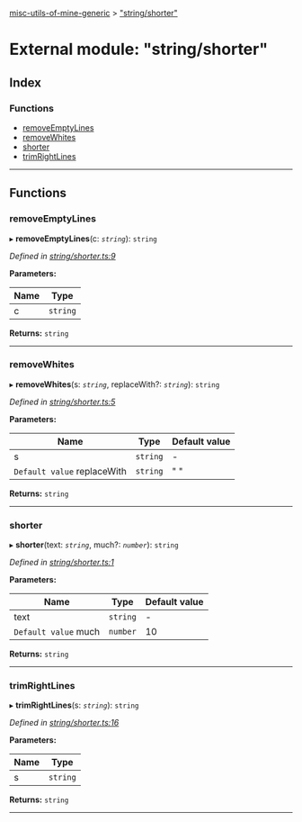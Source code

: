 [misc-utils-of-mine-generic](../README.md) > ["string/shorter"](../modules/_string_shorter_.md)

# External module: "string/shorter"

## Index

### Functions

* [removeEmptyLines](_string_shorter_.md#removeemptylines)
* [removeWhites](_string_shorter_.md#removewhites)
* [shorter](_string_shorter_.md#shorter)
* [trimRightLines](_string_shorter_.md#trimrightlines)

---

## Functions

<a id="removeemptylines"></a>

###  removeEmptyLines

▸ **removeEmptyLines**(c: *`string`*): `string`

*Defined in [string/shorter.ts:9](https://github.com/cancerberoSgx/misc-utils-of-mine/blob/1466ef5/misc-utils-of-mine-generic/src/string/shorter.ts#L9)*

**Parameters:**

| Name | Type |
| ------ | ------ |
| c | `string` |

**Returns:** `string`

___
<a id="removewhites"></a>

###  removeWhites

▸ **removeWhites**(s: *`string`*, replaceWith?: *`string`*): `string`

*Defined in [string/shorter.ts:5](https://github.com/cancerberoSgx/misc-utils-of-mine/blob/1466ef5/misc-utils-of-mine-generic/src/string/shorter.ts#L5)*

**Parameters:**

| Name | Type | Default value |
| ------ | ------ | ------ |
| s | `string` | - |
| `Default value` replaceWith | `string` | &quot; &quot; |

**Returns:** `string`

___
<a id="shorter"></a>

###  shorter

▸ **shorter**(text: *`string`*, much?: *`number`*): `string`

*Defined in [string/shorter.ts:1](https://github.com/cancerberoSgx/misc-utils-of-mine/blob/1466ef5/misc-utils-of-mine-generic/src/string/shorter.ts#L1)*

**Parameters:**

| Name | Type | Default value |
| ------ | ------ | ------ |
| text | `string` | - |
| `Default value` much | `number` | 10 |

**Returns:** `string`

___
<a id="trimrightlines"></a>

###  trimRightLines

▸ **trimRightLines**(s: *`string`*): `string`

*Defined in [string/shorter.ts:16](https://github.com/cancerberoSgx/misc-utils-of-mine/blob/1466ef5/misc-utils-of-mine-generic/src/string/shorter.ts#L16)*

**Parameters:**

| Name | Type |
| ------ | ------ |
| s | `string` |

**Returns:** `string`

___


